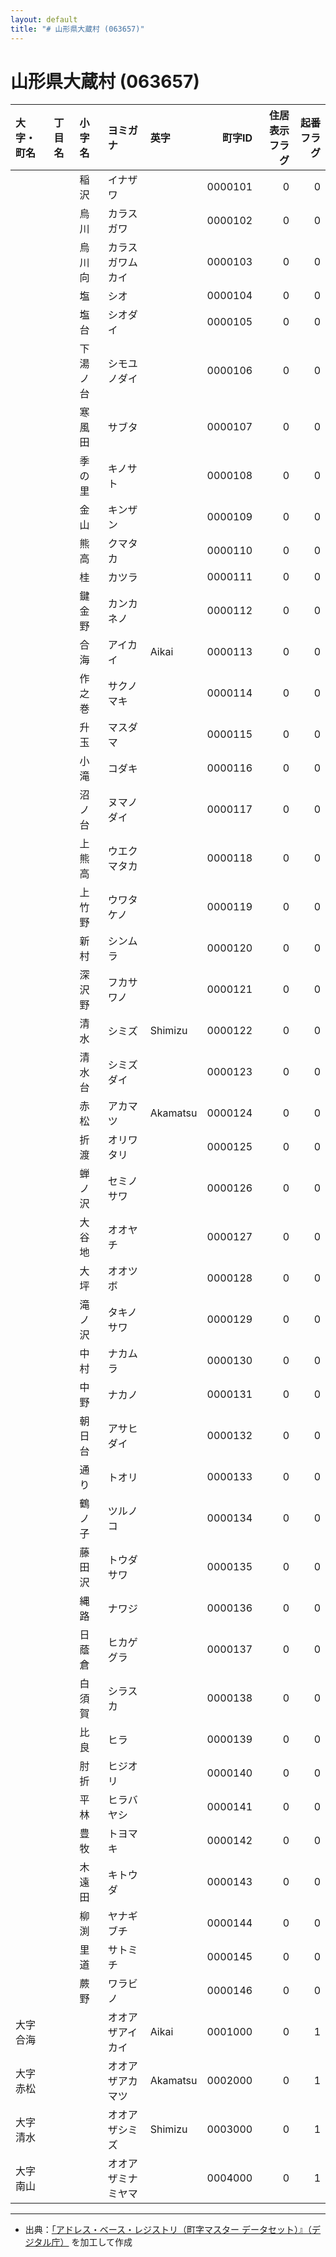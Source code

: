 ```yaml
---
layout: default
title: "# 山形県大蔵村 (063657)"
---
```


# 山形県大蔵村 (063657)

| 大字・町名 | 丁目名 | 小字名 | ヨミガナ | 英字 | 町字ID | 住居表示フラグ | 起番フラグ |
|:--------|:------|:------|:-----------------|:---------------------|--------:|----------:|--------:|
|  |  | 稲沢 | イナザワ |  | 0000101 | 0 | 0 |
|  |  | 烏川 | カラスガワ |  | 0000102 | 0 | 0 |
|  |  | 烏川向 | カラスガワムカイ |  | 0000103 | 0 | 0 |
|  |  | 塩 | シオ |  | 0000104 | 0 | 0 |
|  |  | 塩台 | シオダイ |  | 0000105 | 0 | 0 |
|  |  | 下湯ノ台 | シモユノダイ |  | 0000106 | 0 | 0 |
|  |  | 寒風田 | サブタ |  | 0000107 | 0 | 0 |
|  |  | 季の里 | キノサト |  | 0000108 | 0 | 0 |
|  |  | 金山 | キンザン |  | 0000109 | 0 | 0 |
|  |  | 熊高 | クマタカ |  | 0000110 | 0 | 0 |
|  |  | 桂 | カツラ |  | 0000111 | 0 | 0 |
|  |  | 鍵金野 | カンカネノ |  | 0000112 | 0 | 0 |
|  |  | 合海 | アイカイ | Aikai | 0000113 | 0 | 0 |
|  |  | 作之巻 | サクノマキ |  | 0000114 | 0 | 0 |
|  |  | 升玉 | マスダマ |  | 0000115 | 0 | 0 |
|  |  | 小滝 | コダキ |  | 0000116 | 0 | 0 |
|  |  | 沼ノ台 | ヌマノダイ |  | 0000117 | 0 | 0 |
|  |  | 上熊高 | ウエクマタカ |  | 0000118 | 0 | 0 |
|  |  | 上竹野 | ウワタケノ |  | 0000119 | 0 | 0 |
|  |  | 新村 | シンムラ |  | 0000120 | 0 | 0 |
|  |  | 深沢野 | フカサワノ |  | 0000121 | 0 | 0 |
|  |  | 清水 | シミズ | Shimizu | 0000122 | 0 | 0 |
|  |  | 清水台 | シミズダイ |  | 0000123 | 0 | 0 |
|  |  | 赤松 | アカマツ | Akamatsu | 0000124 | 0 | 0 |
|  |  | 折渡 | オリワタリ |  | 0000125 | 0 | 0 |
|  |  | 蝉ノ沢 | セミノサワ |  | 0000126 | 0 | 0 |
|  |  | 大谷地 | オオヤチ |  | 0000127 | 0 | 0 |
|  |  | 大坪 | オオツボ |  | 0000128 | 0 | 0 |
|  |  | 滝ノ沢 | タキノサワ |  | 0000129 | 0 | 0 |
|  |  | 中村 | ナカムラ |  | 0000130 | 0 | 0 |
|  |  | 中野 | ナカノ |  | 0000131 | 0 | 0 |
|  |  | 朝日台 | アサヒダイ |  | 0000132 | 0 | 0 |
|  |  | 通り | トオリ |  | 0000133 | 0 | 0 |
|  |  | 鶴ノ子 | ツルノコ |  | 0000134 | 0 | 0 |
|  |  | 藤田沢 | トウダサワ |  | 0000135 | 0 | 0 |
|  |  | 縄路 | ナワジ |  | 0000136 | 0 | 0 |
|  |  | 日蔭倉 | ヒカゲグラ |  | 0000137 | 0 | 0 |
|  |  | 白須賀 | シラスカ |  | 0000138 | 0 | 0 |
|  |  | 比良 | ヒラ |  | 0000139 | 0 | 0 |
|  |  | 肘折 | ヒジオリ |  | 0000140 | 0 | 0 |
|  |  | 平林 | ヒラバヤシ |  | 0000141 | 0 | 0 |
|  |  | 豊牧 | トヨマキ |  | 0000142 | 0 | 0 |
|  |  | 木遠田 | キトウダ |  | 0000143 | 0 | 0 |
|  |  | 柳渕 | ヤナギブチ |  | 0000144 | 0 | 0 |
|  |  | 里道 | サトミチ |  | 0000145 | 0 | 0 |
|  |  | 蕨野 | ワラビノ |  | 0000146 | 0 | 0 |
| 大字合海 |  |  | オオアザアイカイ | Aikai | 0001000 | 0 | 1 |
| 大字赤松 |  |  | オオアザアカマツ | Akamatsu | 0002000 | 0 | 1 |
| 大字清水 |  |  | オオアザシミズ | Shimizu | 0003000 | 0 | 1 |
| 大字南山 |  |  | オオアザミナミヤマ |  | 0004000 | 0 | 1 |

---

- 出典：[「アドレス・ベース・レジストリ（町字マスター データセット）』（デジタル庁）](https://www.digital.go.jp/policies/base_registry_address/) を加工して作成